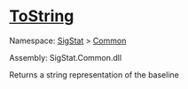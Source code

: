 # [ToString](./Baseline-100663332.md)

Namespace: [SigStat]() > [Common](./../README.md)

Assembly: SigStat.Common.dll

Returns a string representation of the baseline
